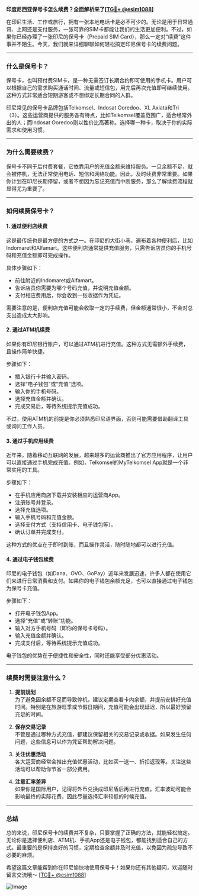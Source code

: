 **印度尼西亚保号卡怎么续费？全面解析来了[[TG💪+ @esim1088](https://t.me/s/esim1088)]**

在印尼生活、工作或旅行，拥有一张本地电话卡是必不可少的。无论是用于日常通讯、上网还是支付服务，一张可靠的SIM卡都能让我们的生活更加便利。不过，如果你已经办理了一张印尼的保号卡（Prepaid SIM Card），那么一定对“续费”这件事并不陌生。今天，我们就来详细聊聊如何轻松搞定印尼保号卡的续费问题。

---

### 什么是保号卡？

保号卡，也叫预付费SIM卡，是一种无需签订长期合约即可使用的手机卡。用户可以根据自己的需求购买通话时间、流量或短信包，用完后再次充值即可继续使用。这种方式非常适合短期游客或不想绑定长期合同的人群。

印尼常见的保号卡品牌包括Telkomsel、Indosat Ooredoo、XL Axiata和Tri（3）。这些运营商提供的服务各有特点，比如Telkomsel覆盖范围广，适合经常外出的人；而Indosat Ooredoo则以性价比高著称。选择哪一种卡，取决于你的实际需求和使用习惯。

---

### 为什么需要续费？

保号卡不同于后付费套餐，它依靠用户的充值金额来维持服务。一旦余额不足，就会被停机，无法正常使用电话、短信和网络功能。因此，及时续费非常重要。如果你计划在印尼长期停留，或者不想因为忘记充值而中断服务，那么了解续费流程就显得尤为重要了。

---

### 如何续费保号卡？

#### 1. **通过便利店续费**

这是最传统也是最方便的方式之一。在印尼的大街小巷，遍布着各种便利店，比如Indomaret和Alfamart。这些便利店通常提供充值服务，只需告诉店员你的手机号码和充值金额即可完成操作。

具体步骤如下：
- 前往附近的Indomaret或Alfamart。
- 告诉店员你需要为哪个号码充值，并说明充值金额。
- 支付相应费用后，你会收到一张收据作为凭证。

需要注意的是，便利店充值可能会收取一定的手续费，但金额通常很小，不会对总支出造成太大影响。

#### 2. **通过ATM机续费**

如果你有印尼银行账户，可以通过ATM机进行充值。这种方式无需额外手续费，且操作简单快捷。

步骤如下：
- 插入银行卡并输入密码。
- 选择“电子钱包”或“充值”选项。
- 输入你的手机号码。
- 选择充值金额并确认。
- 完成交易后，等待系统提示充值成功。

不过，使用ATM机的前提是你必须熟悉印尼语界面，否则可能需要借助翻译工具或询问工作人员。

#### 3. **通过手机应用续费**

近年来，随着移动互联网的发展，越来越多的运营商推出了官方应用程序，让用户可以直接通过手机完成充值。例如，Telkomsel的MyTelkomsel App就是一个非常实用的工具。

步骤如下：
- 在手机应用商店下载并安装相应的运营商App。
- 注册账号并登录。
- 选择充值选项。
- 输入手机号码和充值金额。
- 选择支付方式（支持信用卡、电子钱包等）。
- 确认订单并完成支付。

这种方式的优点在于即时到账，而且操作灵活，随时随地都可以进行充值。

#### 4. **通过电子钱包续费**

印尼的电子钱包（如Dana、OVO、GoPay）近年来发展迅速，许多人都在使用它们来进行日常消费和支付。如果你的电子钱包余额充足，也可以直接通过电子钱包为保号卡充值。

步骤如下：
- 打开电子钱包App。
- 选择“充值”或“转账”功能。
- 输入对方手机号码（即你的保号卡号码）。
- 输入充值金额并确认。
- 完成支付后，等待系统提示充值成功。

电子钱包的优势在于便捷性和安全性，同时还能享受部分优惠活动。

---

### 续费时需要注意什么？

1. **提前规划**  
   为了避免因余额不足而导致停机，建议定期查看卡内余额，并提前安排好充值时间。特别是在旅游旺季或节假日期间，充值可能会出现延迟，所以最好预留充足的时间。

2. **保存交易记录**  
   不管是通过哪种方式充值，都建议保留相关的交易记录或收据。如果发生任何问题，这些信息可以作为凭证帮助解决问题。

3. **关注优惠活动**  
   各大运营商经常会推出充值优惠活动，比如买一送一、折扣返现等。关注这些活动可以帮助你节省一部分费用。

4. **注意汇率差异**  
   如果你是国际用户，记得将外币兑换成印尼盾后再进行充值。汇率波动可能会影响最终的实际花费，因此尽量选择汇率较低的时候充值。

---

### 总结

总的来说，印尼保号卡的续费并不复杂，只要掌握了正确的方法，就能轻松搞定。无论你是选择便利店、ATM机、手机App还是电子钱包，都能找到适合自己的方式。最重要的是保持良好的习惯，定期检查余额并及时充值，以免因为疏忽导致不必要的麻烦。

希望这篇文章能帮到你在印尼愉快地使用保号卡！如果你还有其他疑问，欢迎随时留言交流哦～ [[TG💪+ @esim1088](https://t.me/s/esim1088)]  

![Image](https://i.postimg.cc/4NQfJmqS/Snipaste-2025-05-13-00-14-12.png)